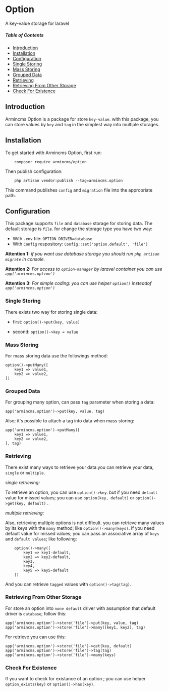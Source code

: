 # Option   
A key-value storage for laravel 

##### Table of Contents   

* [Introduction](#introduction)      
* [Installation](#installation)      
* [Configuration](#configuration)           
* [Single Storing](#single-storing)          
* [Mass Storing](#mass-storing)            
* [Grouped Data](#grouped-data)           
* [Retrieving](#retrieving)           
* [Retrieving From Other Storage](#retrieving-from-other-storage)   
* [Check For Existence](#check-for-existence)   



## Introduction
Armincms Option is a package for store `key-value`. with this package, you can store values by `key` and `tag` in the simplest way into multiple storages.

## Installation

To get started with Armincms Option, first run:

```
    composer require armincms/option
```

Then publish configuration:

```
    php artisan vendor:publish --tag=armincms.option
```

This command publishes `config` and `migration` file into the appropriate path.

## Configuration

This package supports `file` and `database` storage for storing data.
The default storage is `file`. for change the storage type you have two way:

* With `.env` file: `OPTION_DRIVER=database` 
* With `Config` respository: `Config::set('option.default', 'file')`
 
**Attention 1:**
	*if you want use database storage you should run `php artisan migrate` in console.*
	
**Attention 2:**
	*For access to `option-manager` by laravel container you can use `app('armincms.option')`*
	
**Attention 3:**
	*For simple coding: you can use helper `option()` insteadof `app('armincms.option')`*


### Single Storing

There exists two way for storing single data:

* first:
	`option()->put(key, value)`

* second: 
	`option()->key = value` 
	
	

### Mass Storing 

For mass storing data use the followings method: 

	option()->putMany([
		key1 => value1,
		key2 => value2,
	])  
	
	

### Grouped Data 

For grouping many option, can pass `tag` parameter when storing a data: 

	app('armincms.option')->put(key, value, tag)

Also; it's possible to attach a tag into data when mass storing:

	app('armincms.option')->putMany([
		key1 => value1,
		key2 => value2,
	], tag)



### Retrieving

There exist many ways to retrieve your data.you can retrieve your data, `single` or `multiple`.

*single retrieving:*

To retrieve an option, you can use `option()->key`. but if you need `default` value for missed values;  you can use `option(key, default)` or `option()->get(key, default)` . 

*multiple retrieving:*

Also, retrieving multiple options is not difficult. you can retrieve many values by its keys with the `many` method; like  `option()->many(keys)`.
If you need default value for missed values; you can pass an associative array of `keys` and `default values`; like following:

```
	option()->many([
		key1 => key1-default, 
		key2 => key2-default,
		key3,
		key4,
		key5 => key5-default
	])
```

And you can retrieve `tagged` values with `option()->tag(tag)`. 



### Retrieving From Other Storage

For store an option into `none default` driver with assumption that default 
driver is `database`; follow this:

	app('armincms.option')->store('file')->put(key, value, tag)
	app('armincms.option')->store('file')->many([key1, key2], tag)

For retrieve you can use this: 

	app('armincms.option')->store('file')->get(key, default)
	app('armincms.option')->store('file')->tag(tag) 
	app('armincms.option')->store('file')->many(keys)  


### Check For Existence
If you want to check for existance of an option ; you can use helper `option_exists(key)` or `option()->has(key)`.
 

